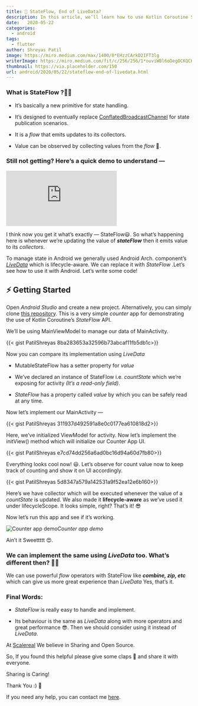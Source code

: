 ```yaml
---
title: 🌊 StateFlow, End of LiveData?
description: In this article, we’ll learn how to use Kotlin Coroutine StateFlow in Android instead of LiveData.
date:   2020-05-22
categories:
  - android
tags:
  - flutter
author: Shreyas Patil
image: https://miro.medium.com/max/1400/0*EHzzCArkD2IFT3lg
writerImage: https://miro.medium.com/fit/c/256/256/1*ouviWBl6oDegOCKQCHV1WQ.jpeg
thumbnail: https://via.placeholder.com/150
url: android/2020/05/22/stateflow-end-of-livedata.html
---
```

### What is StateFlow ?🤷‍♂️

* It’s basically a new primitive for state handling.

* It’s designed to eventually replace [ConflatedBroadcastChannel](https://kotlin.github.io/kotlinx.coroutines/kotlinx-coroutines-core/kotlinx.coroutines.channels/-conflated-broadcast-channel/index.html) for state publication scenarios.

* It is a *flow* that emits updates to its collectors.

* Value can be observed by collecting values from the *flow* 🌊.

### Still not getting? Here’s a quick demo to understand —

<iframe src="https://medium.com/media/addb07e67b17057fc312ff87b696513a" frameborder=0></iframe>

I think now you get it what’s exactly — StateFlow😃. So what’s happening here is whenever we’re updating the value of ***stateFlow*** then it emits value to its *collectors*.

To manage state in Android we generally used Android Arch. component’s [*LiveData*](https://developer.android.com/topic/libraries/architecture/livedata) which is lifecycle-aware. We can replace it with *StateFlow* .Let’s see how to use it with Android. Let’s write some code!

## ⚡️ Getting Started

Open *Android Studio* and create a new project. Alternatively, you can simply clone [this repository](https://github.com/scalereal/StateFlow-Demo). This is a very simple *counter* app for demonstrating the use of Kotlin Coroutine’s *StateFlow* API.

We’ll be using MainViewModel to manage our data of MainActivity.

{{< gist PatilShreyas 8ba283653a32596b73abcaf11fb5db1c>}}

Now you can compare its implementation using *LiveData*

* MutableStateFlow has a setter property for *value*

* We’ve declared an instance of StateFlow i.e. *countState* which we’re exposing for activity *(It’s a read-only field)*.

* *StateFlow* has a property called *value* by which you can be safely read at any time.

Now let’s implement our MainActivity —

{{< gist PatilShreyas 311937d492591a8e0c0177ea610818d2>}}

Here, we’ve initialized ViewModel for activity. Now let’s implement the initView() method which will initialize our Counter App UI.

{{< gist PatilShreyas e7cd74dd256a6ad0bc16d94a60d7fb80>}}

Everything looks cool now! 😃. Let’s observe for count value now to keep track of counting and show it on UI accordingly.

{{< gist PatilShreyas 5d8347a579a142531a9f52ea12e6b160>}}

Here’s we have collector which will be executed whenever the value of a *countState* is updated. We also made it **lifecycle-aware** as we’ve used it under lifecycleScope. It looks simple, right? That’s it! 😎

Now let’s run this app and see if it’s working.

![Counter app demo](https://cdn-images-1.medium.com/max/2000/1*TxOAY6d2H2l6FoSsgH29Qw.gif)*Counter app demo*

Ain’t it Sweettttt 😍.

### We can implement the same using ***LiveData*** too. What’s different then? 🤷‍♂️

We can use powerful *flow* operators with StateFlow like ***combine, zip, etc*** which can give us more great experience than *LiveData* Yes, that’s it.

### Final Words:

* *StateFlow* is really easy to handle and implement.

* Its behaviour is the same as *LiveData* along with more operators and great performance 😎. Then we should consider using it instead of *LiveData*.

At [Scalereal](https://scalereal.com/) We believe in Sharing and Open Source.

So, If you found this helpful please give some claps 👏 and share it with everyone.

Sharing is Caring!

Thank You :) 🙏

If you need any help, you can contact me [here](https://patilshreyas.github/io).


